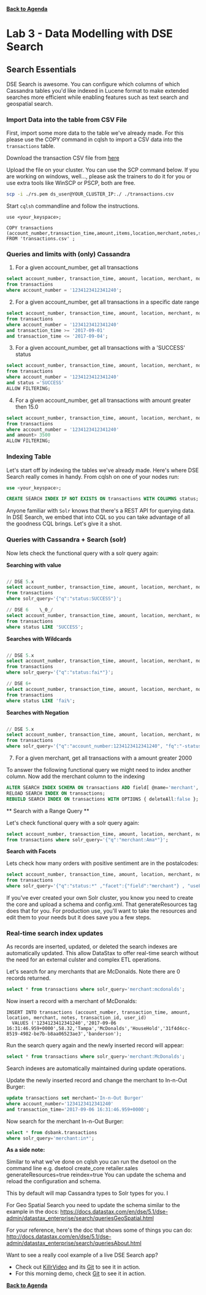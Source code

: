 **[Back to Agenda](./../../README.md)**


# Lab 3 - Data Modelling with DSE Search

## Search Essentials

DSE Search is awesome. You can configure which columns of which Cassandra tables you'd like indexed in Lucene format to make extended searches more efficient while enabling features such as text search and geospatial search.

### Import Data into the table from CSV File

First, import some more data to the table we've already made. For this please use the COPY command in cqlsh to import a CSV data into the `transactions` table.

Download the transaction CSV file from [here](./transactions.csv)

Upload the file on your cluster. You can use the SCP command below. If you are working on windows, well..., please ask the trainers to do it for you or use extra tools like WinSCP or PSCP, both are free.

```bash
scp -i ./rs.pem ds_user@YOUR_CLUSTER_IP:./ ./transactions.csv
```

Start `cqlsh` commandline and follow the instructions.

```
use <your_keyspace>;

COPY transactions (account_number,transaction_time,amount,items,location,merchant,notes,status,tags,transaction_id,user_id) FROM 'transactions.csv' ;
```

### Queries and limits with (only) Cassandra 

1. For a given account_number, get all transactions

```sql
select account_number, transaction_time, amount, location, merchant, notes, status 
from transactions 
where account_number = '1234123412341240';
```

2. For a given account_number, get all transactions in a specific date range

```sql
select account_number, transaction_time, amount, location, merchant, notes, status 
from transactions 
where account_number = '1234123412341240' 
and transaction_time >= '2017-09-01' 
and transaction_time <= '2017-09-04';
```

3. For a given account_number, get all transactions with a 'SUCCESS' status

```sql
select account_number, transaction_time, amount, location, merchant, notes, status 
from transactions 
where account_number = '1234123412341240' 
and status ='SUCCESS' 
ALLOW FILTERING;
```

4. For a given account_number, get all transactions with amount greater then 15.0

```sql
select account_number, transaction_time, amount, location, merchant, notes, status 
from transactions 
where account_number = '1234123412341240' 
and amount> 3500 
ALLOW FILTERING;
```

### Indexing Table

Let's start off by indexing the tables we've already made. Here's where DSE Search really comes in handy.  From cqlsh on one of your nodes run:

```sql
use <your_keyspace>;

CREATE SEARCH INDEX IF NOT EXISTS ON transactions WITH COLUMNS status;
```

Anyone familiar with `Solr` knows that there's a REST API for querying data. In DSE Search, we embed that into CQL so you can take advantage of all the goodness CQL brings. Let's give it a shot.

### Queries with Cassandra + Search (solr)

Now lets check the functional query with a solr query again:

**Searching with value**

```sql

// DSE 5.x
select account_number, transaction_time, amount, location, merchant, notes, status 
from transactions 
where solr_query='{"q":"status:SUCCESS"}';

// DSE 6    \_0_/
select account_number, transaction_time, amount, location, merchant, notes, status 
from transactions 
where status LIKE 'SUCCESS';
```

**Searches with Wildcards**

```sql

// DSE 5.x
select account_number, transaction_time, amount, location, merchant, notes, status 
from transactions 
where solr_query='{"q":"status:fai*"}';

// DSE 6+
select account_number, transaction_time, amount, location, merchant, notes, status 
from transactions 
where status LIKE 'fai%';
```

**Searches with Negation**

```sql

// DSE 5.x
select account_number, transaction_time, amount, location, merchant, notes, status 
from transactions 
where solr_query='{"q":"account_number:1234123412341240", "fq":"-status:fail*"}';
```

7. For a given merchant, get all transactions with a amount greater 2000

To answer the following functional query we might need to index another column. 
Now add the merchant column to the indexing

```sql
ALTER SEARCH INDEX SCHEMA ON transactions ADD field[ @name='merchant', @type='StrField', @docValues='true'];
RELOAD SEARCH INDEX ON transactions;
REBUILD SEARCH INDEX ON transactions WITH OPTIONS { deleteAll:false };
```

** Search with a Range Query **    

Let's check functional query with a solr query again:    

```sql
select account_number, transaction_time, amount, location, merchant, notes, status 
from transactions where solr_query='{"q":"merchant:Ama*"}';
```

**Search with Facets**    

Lets check how many orders with positive sentiment are in the postalcodes:   

```sql
select account_number, transaction_time, amount, location, merchant, notes, status 
from transactions 
where solr_query='{"q":"status:*" ,"facet":{"field":"merchant"} , "useFieldCache":true}';
```

If you've ever created your own Solr cluster, you know you need to create the core and upload a schema and config.xml. That generateResources tag does that for you. For production use, you'll want to take the resources and edit them to your needs but it does save you a few steps.

### Real-time search index updates

As records are inserted, updated, or deleted the search indexes are automatically updated. This allow DataStax to offer real-time search without the need for an external culster and complex ETL operations.

Let's search for any merchants that are McDonalds. Note there are 0 records returned.

```sql
select * from transactions where solr_query='merchant:mcdonalds';
```

Now insert a record with a merchant of McDonalds:

```
INSERT INTO transactions (account_number, transaction_time, amount, location, merchant, notes, transaction_id, user_id)
  VALUES ('1234123412341240','2017-09-06 16:31:46.959+0000',58.32,'Tampa','McDonalds','HouseHold','31f4d4cc-8519-4982-be7b-b8aa06523ae3','banderson');
  ```

Run the search query again and the newly inserted record will appear:

```sql
select * from transactions where solr_query='merchant:McDonalds';
```

Search indexes are automatically maintained during update operations.

Update the newly inserted record and change the merchant to In-n-Out Burger:

```sql
update transactions set merchant='In-n-Out Burger' 
where account_number='1234123412341240' 
and transaction_time='2017-09-06 16:31:46.959+0000';
```

Now search for the merchant In-n-Out Burger:

```sql
select * from dsbank.transactions 
where solr_query='merchant:in*';
```

**As a side note:**   

Similar to what we've done on cqlsh you can run the dsetool on the command line e.g. dsetool create_core retailer.sales generateResources=true reindex=true
You can update the schema and reload the configuration and schema.

This by default will map Cassandra types to Solr types for you.  I

For Geo Spatial Search you need to update the schema similar to the example in the docs:
https://docs.datastax.com/en/dse/5.1/dse-admin/datastax_enterprise/search/queriesGeoSpatial.html

For your reference, here's the doc that shows some of things you can do: http://docs.datastax.com/en/dse/5.1/dse-admin/datastax_enterprise/search/queriesAbout.html

Want to see a really cool example of a live DSE Search app? 
- Check out [KillrVideo](http://www.killrvideo.com/) and its [Git](https://github.com/killrvideo/) to see it in action.
- For this morning demo, check [Git](https://github.com/mando222/SDDemos) to see it in action.


**[Back to Agenda](./../../README.md)**

